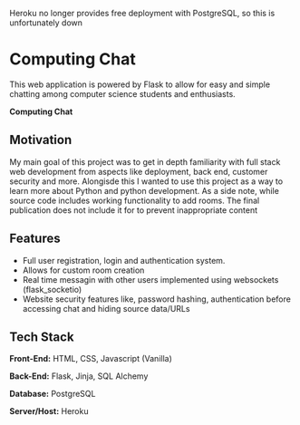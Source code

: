 Heroku no longer provides free deployment with PostgreSQL, so this is unfortunately down

# Computing Chat
This web application is powered by Flask to allow for easy and simple chatting among computer science students and enthusiasts. 

**Computing Chat**

## Motivation

My main goal of this project was to get in depth familiarity with full stack web development from aspects like deployment, back end, customer security and more. Alongisde this I wanted to use this project as a way to learn more about Python and python development. As a side note, while source code includes working functionality to add rooms. The final publication does not include it for to prevent inappropriate content

## Features

-   Full user registration, login and authentication system.
-   Allows for custom room creation
-   Real time messagin with other users implemented using websockets (flask_socketio)
-   Website security features like, password hashing, authentication before accessing chat and hiding source data/URLs

## Tech Stack

**Front-End:** HTML, CSS, Javascript (Vanilla)

**Back-End:** Flask, Jinja, SQL Alchemy

**Database:** PostgreSQL

**Server/Host:** Heroku
